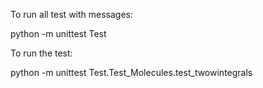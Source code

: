 To run all test with messages:

python -m unittest Test

To run the test:

python -m unittest Test.Test_Molecules.test_twowintegrals
